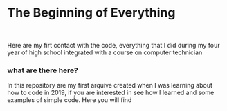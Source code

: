 <h1>The Beginning of Everything</h1>
<br>
<p>Here are my firt contact with the code, everything that I did during my four year of high school integrated with a course on computer technician</p>
<h3>what are there here? </h3>
<p> In this repository are my first arquive created when I was learning about how to code in 2019, if you are interested in see how I learned and some 
  examples of simple code. Here you will find</p>
